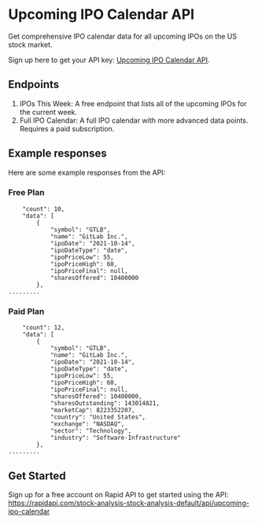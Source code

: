 # Upcoming IPO Calendar API

Get comprehensive IPO calendar data for all upcoming IPOs on the US stock market.

Sign up here to get your API key: [Upcoming IPO Calendar API](https://rapidapi.com/stock-analysis-stock-analysis-default/api/upcoming-ipo-calendar).

## Endpoints

1. IPOs This Week: A free endpoint that lists all of the upcoming IPOs for the current week.
2. Full IPO Calendar: A full IPO calendar with more advanced data points. Requires a paid subscription.

## Example responses

Here are some example responses from the API:

### Free Plan

```{
    "count": 10,
    "data": [
        {
            "symbol": "GTLB",
            "name": "GitLab Inc.",
            "ipoDate": "2021-10-14",
            "ipoDateType": "date",
            "ipoPriceLow": 55,
            "ipoPriceHigh": 60,
            "ipoPriceFinal": null,
            "sharesOffered": 10400000
        },
.........
```

### Paid Plan

```{
    "count": 12,
    "data": [
        {
            "symbol": "GTLB",
            "name": "GitLab Inc.",
            "ipoDate": "2021-10-14",
            "ipoDateType": "date",
            "ipoPriceLow": 55,
            "ipoPriceHigh": 60,
            "ipoPriceFinal": null,
            "sharesOffered": 10400000,
            "sharesOutstanding": 143014821,
            "marketCap": 8223352207,
            "country": "United States",
            "exchange": "NASDAQ",
            "sector": "Technology",
            "industry": "Software-Infrastructure"
        },
.........
```

## Get Started

Sign up for a free account on Rapid API to get started using the API: https://rapidapi.com/stock-analysis-stock-analysis-default/api/upcoming-ipo-calendar
